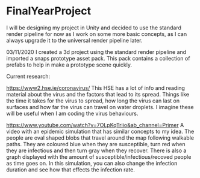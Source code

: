 # FinalYearProject

I will be designing my project in Unity and decided to use the standard render pipeline for now as I work on some more basic concepts, as I can always upgrade it to the universal render pipeline later.

03/11/2020
I created a 3d project using the standard render pipeline and imported a snaps prototype asset pack. This pack contains a collection of prefabs to help in make a prototype scene quickly.


Current research:

https://www2.hse.ie/coronavirus/
This HSE has a lot of info and reading material about the virus and the factors that lead to its spread. Things like the time it takes for the virus to spread, how long the virus can last on surfaces and how far
the virus can travel on water droplets. I imagine these will be useful when I am coding the virus behaviours.

https://www.youtube.com/watch?v=7OLpKqTriio&ab_channel=Primer
A video with an epidemic simulation that has similar concepts to my idea. The people are oval shaped blobs that travel around the map following walkable paths. They are coloured blue when they are susceptible, turn
red when they are infectious and then turn gray when they recover. There is also a graph displayed with the amount of susceptible/infectious/recoved people as time goes on. In this simulation, you can also change
the infection duration and see how that effects the infection rate.

